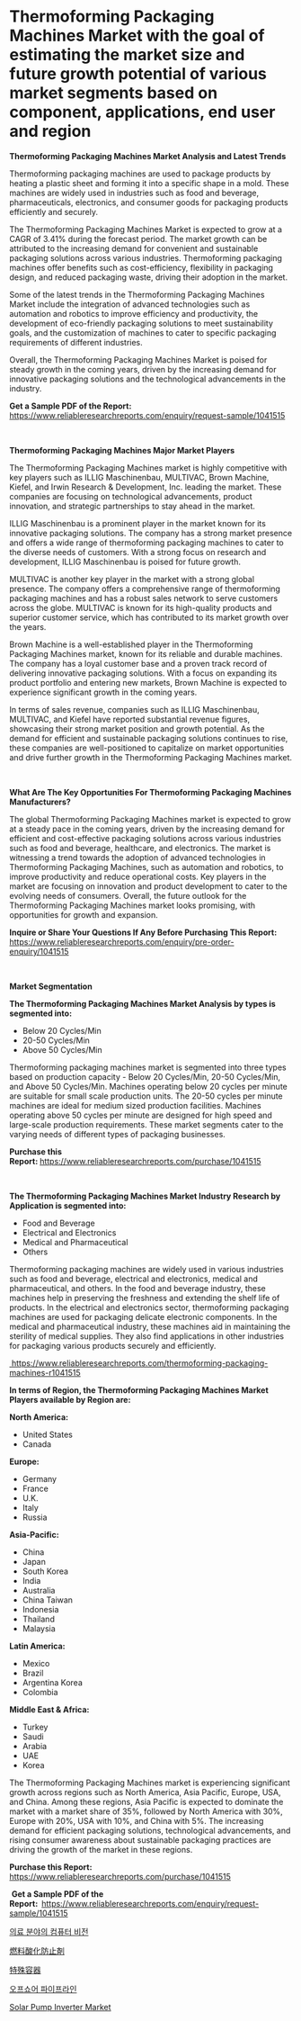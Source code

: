 <p><h1>Thermoforming Packaging Machines Market with the goal of estimating the market size and future growth potential of various market segments based on component, applications, end user and region</h1></p><p><strong>Thermoforming Packaging Machines Market Analysis and Latest Trends</strong></p>
<p><p>Thermoforming packaging machines are used to package products by heating a plastic sheet and forming it into a specific shape in a mold. These machines are widely used in industries such as food and beverage, pharmaceuticals, electronics, and consumer goods for packaging products efficiently and securely.</p><p>The Thermoforming Packaging Machines Market is expected to grow at a CAGR of 3.41% during the forecast period. The market growth can be attributed to the increasing demand for convenient and sustainable packaging solutions across various industries. Thermoforming packaging machines offer benefits such as cost-efficiency, flexibility in packaging design, and reduced packaging waste, driving their adoption in the market.</p><p>Some of the latest trends in the Thermoforming Packaging Machines Market include the integration of advanced technologies such as automation and robotics to improve efficiency and productivity, the development of eco-friendly packaging solutions to meet sustainability goals, and the customization of machines to cater to specific packaging requirements of different industries.</p><p>Overall, the Thermoforming Packaging Machines Market is poised for steady growth in the coming years, driven by the increasing demand for innovative packaging solutions and the technological advancements in the industry.</p></p>
<p><strong>Get a Sample PDF of the Report:&nbsp;</strong> <a href="https://www.reliableresearchreports.com/enquiry/request-sample/1041515">https://www.reliableresearchreports.com/enquiry/request-sample/1041515</a></p>
<p>&nbsp;</p>
<p><strong>Thermoforming Packaging Machines Major Market Players</strong></p>
<p><p>The Thermoforming Packaging Machines market is highly competitive with key players such as ILLIG Maschinenbau, MULTIVAC, Brown Machine, Kiefel, and Irwin Research & Development, Inc. leading the market. These companies are focusing on technological advancements, product innovation, and strategic partnerships to stay ahead in the market.</p><p>ILLIG Maschinenbau is a prominent player in the market known for its innovative packaging solutions. The company has a strong market presence and offers a wide range of thermoforming packaging machines to cater to the diverse needs of customers. With a strong focus on research and development, ILLIG Maschinenbau is poised for future growth.</p><p>MULTIVAC is another key player in the market with a strong global presence. The company offers a comprehensive range of thermoforming packaging machines and has a robust sales network to serve customers across the globe. MULTIVAC is known for its high-quality products and superior customer service, which has contributed to its market growth over the years.</p><p>Brown Machine is a well-established player in the Thermoforming Packaging Machines market, known for its reliable and durable machines. The company has a loyal customer base and a proven track record of delivering innovative packaging solutions. With a focus on expanding its product portfolio and entering new markets, Brown Machine is expected to experience significant growth in the coming years.</p><p>In terms of sales revenue, companies such as ILLIG Maschinenbau, MULTIVAC, and Kiefel have reported substantial revenue figures, showcasing their strong market position and growth potential. As the demand for efficient and sustainable packaging solutions continues to rise, these companies are well-positioned to capitalize on market opportunities and drive further growth in the Thermoforming Packaging Machines market.</p></p>
<p>&nbsp;</p>
<p><strong>What Are The Key Opportunities For Thermoforming Packaging Machines Manufacturers?</strong></p>
<p><p>The global Thermoforming Packaging Machines market is expected to grow at a steady pace in the coming years, driven by the increasing demand for efficient and cost-effective packaging solutions across various industries such as food and beverage, healthcare, and electronics. The market is witnessing a trend towards the adoption of advanced technologies in Thermoforming Packaging Machines, such as automation and robotics, to improve productivity and reduce operational costs. Key players in the market are focusing on innovation and product development to cater to the evolving needs of consumers. Overall, the future outlook for the Thermoforming Packaging Machines market looks promising, with opportunities for growth and expansion.</p></p>
<p><strong>Inquire or Share Your Questions If Any Before Purchasing This Report:</strong> <a href="https://www.reliableresearchreports.com/enquiry/pre-order-enquiry/1041515">https://www.reliableresearchreports.com/enquiry/pre-order-enquiry/1041515</a></p>
<p>&nbsp;</p>
<p><strong>Market Segmentation</strong></p>
<p><strong>The Thermoforming Packaging Machines Market Analysis by types is segmented into:</strong></p>
<p><ul><li>Below 20 Cycles/Min</li><li>20-50 Cycles/Min</li><li>Above 50 Cycles/Min</li></ul></p>
<p><p>Thermoforming packaging machines market is segmented into three types based on production capacity - Below 20 Cycles/Min, 20-50 Cycles/Min, and Above 50 Cycles/Min. Machines operating below 20 cycles per minute are suitable for small scale production units. The 20-50 cycles per minute machines are ideal for medium sized production facilities. Machines operating above 50 cycles per minute are designed for high speed and large-scale production requirements. These market segments cater to the varying needs of different types of packaging businesses.</p></p>
<p><strong>Purchase this Report:&nbsp;</strong><a href="https://www.reliableresearchreports.com/purchase/1041515">https://www.reliableresearchreports.com/purchase/1041515</a></p>
<p>&nbsp;</p>
<p><strong>The Thermoforming Packaging Machines Market Industry Research by Application is segmented into:</strong></p>
<p><ul><li>Food and Beverage</li><li>Electrical and Electronics</li><li>Medical and Pharmaceutical</li><li>Others</li></ul></p>
<p><p>Thermoforming packaging machines are widely used in various industries such as food and beverage, electrical and electronics, medical and pharmaceutical, and others. In the food and beverage industry, these machines help in preserving the freshness and extending the shelf life of products. In the electrical and electronics sector, thermoforming packaging machines are used for packaging delicate electronic components. In the medical and pharmaceutical industry, these machines aid in maintaining the sterility of medical supplies. They also find applications in other industries for packaging various products securely and efficiently.</p></p>
<p><a href="https://www.reliableresearchreports.com/thermoforming-packaging-machines-r1041515">&nbsp;https://www.reliableresearchreports.com/thermoforming-packaging-machines-r1041515</a></p>
<p><strong>In terms of Region, the Thermoforming Packaging Machines Market Players available by Region are:</strong></p>
<p>
    <p> <strong> North America: </strong>
        <ul>
            <li>United States</li>
            <li>Canada</li>
        </ul>
        </p> 
    <p> <strong> Europe: </strong>
        <ul>
            <li>Germany</li>
            <li>France</li>
            <li>U.K.</li>
            <li>Italy</li>
            <li>Russia</li>
        </ul>
        </p> 
    <p> <strong> Asia-Pacific: </strong>
        <ul>
            <li>China</li>
            <li>Japan</li>
            <li>South Korea</li>
            <li>India</li>
            <li>Australia</li>
            <li>China Taiwan</li>
            <li>Indonesia</li>
            <li>Thailand</li>
            <li>Malaysia</li>
        </ul>
        </p> 
    <p> <strong> Latin America: </strong>
        <ul>
            <li>Mexico</li>
            <li>Brazil</li>
            <li>Argentina Korea</li>
            <li>Colombia</li>
        </ul>
        </p> 
    <p> <strong> Middle East & Africa: </strong>
        <ul>
            <li>Turkey</li>
            <li>Saudi</li>
            <li>Arabia</li>
            <li>UAE</li>
            <li>Korea</li>
        </ul>
    </p>
    </p>
<p><p>The Thermoforming Packaging Machines market is experiencing significant growth across regions such as North America, Asia Pacific, Europe, USA, and China. Among these regions, Asia Pacific is expected to dominate the market with a market share of 35%, followed by North America with 30%, Europe with 20%, USA with 10%, and China with 5%. The increasing demand for efficient packaging solutions, technological advancements, and rising consumer awareness about sustainable packaging practices are driving the growth of the market in these regions.</p></p>
<p><strong>Purchase this Report: </strong><a href="https://www.reliableresearchreports.com/purchase/1041515">https://www.reliableresearchreports.com/purchase/1041515</a></p>
<p>&nbsp;<strong>Get a Sample PDF of the Report:&nbsp;&nbsp;</strong><a href="https://www.reliableresearchreports.com/enquiry/request-sample/1041515">https://www.reliableresearchreports.com/enquiry/request-sample/1041515</a></p>
<p><strong></strong></p>
<p><p><a href="https://github.com/fredrickeglers/Market-Research-Report-List-1/blob/main/361761119766.md">의료 분야의 컴퓨터 비전</a></p><p><a href="https://github.com/efcvopdgkdx128/Market-Research-Report-List-1/blob/main/988083521222.md">燃料酸化防止剤</a></p><p><a href="https://github.com/hwbcz413288296/Market-Research-Report-List-1/blob/main/265940521223.md">特殊容器</a></p><p><a href="https://github.com/bunxhcci35271755/Market-Research-Report-List-1/blob/main/192288619765.md">오프쇼어 파이프라인</a></p><p><a href="https://github.com/derrinmiltonellis35gcl/Market-Research-Report-List-2/blob/main/solar-pump-inverter-market.md">Solar Pump Inverter Market</a></p></p>